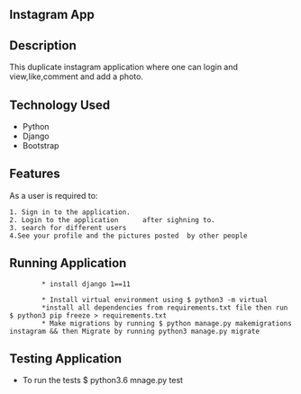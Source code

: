 ## Instagram App

## Description
This duplicate instagram application where one can login and view,like,comment and add a photo.

## Technology Used
* Python
* Django
* Bootstrap


## Features
As a user is required to:

    1. Sign in to the application.
    2. Login to the application      after sighning to.
    3. search for different users
    4.See your profile and the pictures posted  by other people


 ## Running Application
            * install django 1==11

            * Install virtual environment using $ python3 -m virtual
            *install all dependencies from requirements.txt file then run $ python3 pip freeze > requirements.txt
            * Make migrations by running $ python manage.py makemigrations instagram && then Migrate by running python3 manage.py migrate

 ## Testing Application
 * To run the tests
             $ python3.6 mnage.py test            